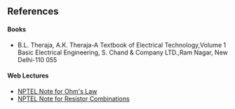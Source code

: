 ## References
#### Books
-  B.L. Theraja, A.K. Theraja-A Textbook of Electrical Technology,Volume 1 Basic Electrical Engineering, S. Chand & Company LTD.,Ram Nagar, New Delhi-110 055

#### Web Lectures
- [NPTEL Note for Ohm's Law](http://nptel.ac.in/courses/122106026)
- [NPTEL Note for Resistor Combinations](http://nptel.ac.in/courses/122106026)

